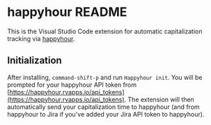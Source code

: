 # happyhour README

This is the Visual Studio Code extension for automatic capitalization tracking via [happyhour](https://happyhour.rvapps.io).

## Initialization

After installing, `command-shift-p` and run `Happyhour init`. You will be prompted for your happyhour API token from [https://happyhour.rvapps.io/api_tokens](https://happyhour.rvapps.io/api_tokens). The extension will then automatically send your capitalization time to happyhour (and from happyhour to Jira if you've added your Jira API token to happyhour).
